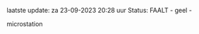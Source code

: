 laatste update: 
za 23-09-2023 20:28   uur 
Status: FAALT - geel - 
<div class="service Y">microstation</div>